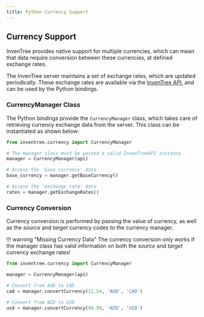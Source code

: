 ```yaml
---
title: Python Currency Support
---
```


## Currency Support

InvenTree provides native support for multiple currencies, which can mean that data require conversion between these currencies, at defined exchange rates.

The InvenTree server maintains a set of exchange rates, which are updated periodically. These exchange rates are available via the [InvenTree API](../api.md), and can be used by the Python bindings.

### CurrencyManager Class

The Python bindings provide the `CurrencyManager` class, which takes care of retrieving currency exchange data from the server. This class can be instantiated as shown below:

```python
from inventree.currency import CurrencyManager

# The manager class must be passed a valid InvenTreeAPI instance
manager = CurrencyManager(api)

# Access the 'base currency' data
base_currency = manager.getBaseCurrency()

# Access the 'exchange rate' data
rates = manager.getExchangeRates()
```

### Currency Conversion

Currency conversion is performed by passing the value of currency, as well as the *source* and *target* currency codes to the currency manager.

!!! warning "Missing Currency Data"
    The currency conversion only works if the manager class has valid information on both the *source* and *target* currency exchange rates!

```python
from inventree.currency import CurrencyManager

manager = CurrencyManager(api)

# Convert from AUD to CAD
cad = manager.convertCurrency(12.54, 'AUD', 'CAD')

# Convert from NZD to USD
usd = manager.convertCurrency(99.99, 'NZD', 'USD')
```
